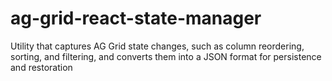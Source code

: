 # ag-grid-react-state-manager
Utility that captures AG Grid state changes, such as column reordering, sorting, and filtering, and converts them into a JSON format for persistence and restoration
